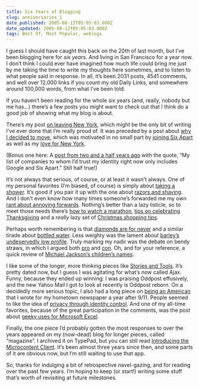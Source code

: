 ```yaml
---
title: Six Years of Blogging
slug: anniversaries_1
date_published: 2005-08-12T05:05:03.000Z
date_updated: 2005-08-12T05:05:03.000Z
tags: Best Of, Most Popular, weblogs
---
```


I guess I should have caught this back on the 20th of last month, but I’ve been blogging here for *six years*. And living in San Francisco for a year now. I don’t think I could ever have imagined how much life could bring me just by me taking the time to write my thoughts here sometimes, and to listen to what people said in response. In all, it’s been 2031 posts, 4541 comments, and well over 12,000 links if you count my old Daily Links, and somewhere around 100,000 words, from what I’ve been told.

If you haven’t been reading for the whole six years (and, really, nobody but me has…) there’s a few posts you might want to check out that I think do a good job of showing what my blog is about.

There’s my post [on leaving New York](http://www.dashes.com/anil/2004/07/20/on_leaving_new_), which might be the only bit of writing I’ve ever done that I’m really proud of. It was preceded by a post about [why I decided to move](http://www.dashes.com/anil/2004/05/19/moving_forward), which was motivated in no small part by [joining Six Apart](http://www.dashes.com/anil/2003/04/23/i_work_for_six_) as well as my [love for New York](http://www.dashes.com/anil/2003/12/10/whence_the_name).

(Bonus one here: A [post from two and a half years ago](http://www.dashes.com/anil/2003/01/09/who_would_you_t) with the quote, “My list of companies to whom I’d trust my identity right now only includes Google and Six Apart.” Still half true!)

It’s not always that serious, of course, or at least it wasn’t always. One of my personal favorites (I’m biased, of course) is simply about [taking a shower](http://www.dashes.com/anil/2002/09/27/shower_time). It’s good if you pair it up with the one about [razors and shaving](http://www.dashes.com/anil/2003/04/05/sharp_as_a_razo). And I don’t even know how many times someone’s forwarded me my own [rant about annoying forwards](http://www.dashes.com/anil/2001/08/22/pardon_me_for_b). Nothing’s better than a lazy listicle, so to meet those needs there’s [how to watch a marathon](http://www.dashes.com/anil/2002/11/04/marathonwatchi), [tips on celebrating Thanksgiving](http://www.dashes.com/anil/2002/11/27/give_thanks) and a *really* lazy set of [Christmas shopping tips](http://www.dashes.com/anil/2002/12/23/still_stuck_for).

Perhaps worth remembering is that [diamonds are for never](http://www.dashes.com/anil/2003/01/20/diamonds_are_fo) and a similar tirade about [bottled water](http://www.dashes.com/anil/2003/08/27/keeping_it_all_). Less weighty was the lament about [barley’s undeservedly low profile](http://www.dashes.com/anil/2003/05/18/barley_gettin_). Truly marking my nadir was the debate on bendy straws, in which I argued both [pro](http://www.dashes.com/anil/2002/08/30/straight_straws) and [con](http://www.dashes.com/anil/2002/08/29/bendy_straws). Oh, and for your reference, a quick review of [Michael Jackson’s children’s names](http://www.dashes.com/anil/2002/08/22/the_king_of_pop).

I like some of the longer, more thinking pieces like [Stories and Tools](http://www.dashes.com/anil/2002/04/09/stories_and_too). It’s pretty dated now, but I guess I was agitating for what’s now called Ajax. Funny, because they ended up winning: I was praising Oddpost effusively, and the new Yahoo Mail I got to look at recently is Oddpost reborn. On a decidedly more serious topic, I also had a long piece on [being an American](http://www.dashes.com/anil/2002/09/11/on_being_an_ame) that I wrote for my hometown newspaper a year after 9/11. People seemed to like the idea of [privacy through identity control](http://www.dashes.com/anil/2002/12/17/privacy_through). And one of my all-time favorites, because of the great participation in the comments, was the post about [geeky uses for Microsoft Excel](http://www.dashes.com/anil/2004/04/22/excel_pile).

Finally, the one piece I’d probably gotten the most responses to over the years appeared on my (now-dead) blog for longer pieces, called “magazine”. I archived it on TypePad, but you can still read [Introducing the Microcontent Client](http://dashes.com/anil/2002/11/introducing-microcontent-client.html). It’s been almost three years since then, and some parts of it are obvious now, but I’m still waiting to use that app.

So, thanks for indulging a bit of retrospective navel-gazing, and for reading over the past few years. I’m hoping to keep (or start!) writing some stuff that’s worth of revisiting at future milestones.
